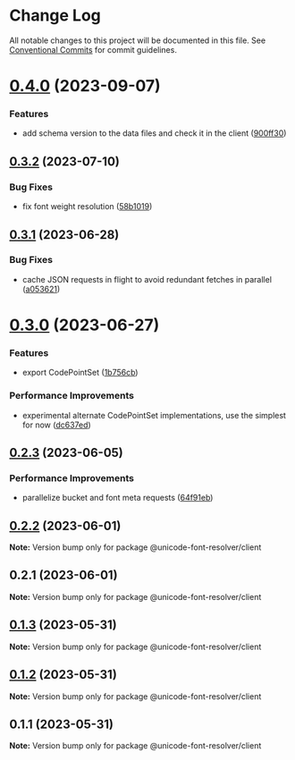 # Change Log

All notable changes to this project will be documented in this file.
See [Conventional Commits](https://conventionalcommits.org) for commit guidelines.

# [0.4.0](https://github.com/lojjic/unicode-font-resolver/compare/v0.3.2...v0.4.0) (2023-09-07)

### Features

- add schema version to the data files and check it in the client ([900ff30](https://github.com/lojjic/unicode-font-resolver/commit/900ff305ade1ab765108dc5a5d347226c63970d8))

## [0.3.2](https://github.com/lojjic/unicode-font-resolver/compare/v0.3.1...v0.3.2) (2023-07-10)

### Bug Fixes

- fix font weight resolution ([58b1019](https://github.com/lojjic/unicode-font-resolver/commit/58b10193382d308ac54f680b035ee0a600f7b1af))

## [0.3.1](https://github.com/lojjic/unicode-font-resolver/compare/v0.3.0...v0.3.1) (2023-06-28)

### Bug Fixes

- cache JSON requests in flight to avoid redundant fetches in parallel ([a053621](https://github.com/lojjic/unicode-font-resolver/commit/a053621278a649e50cc8b3d929976406464c14b7))

# [0.3.0](https://github.com/lojjic/unicode-font-resolver/compare/v0.2.3...v0.3.0) (2023-06-27)

### Features

- export CodePointSet ([1b756cb](https://github.com/lojjic/unicode-font-resolver/commit/1b756cbf5b5e1043c3cd7b5e96ec3e7f77dbc136))

### Performance Improvements

- experimental alternate CodePointSet implementations, use the simplest for now ([dc637ed](https://github.com/lojjic/unicode-font-resolver/commit/dc637ed66f6c2811e2a73d8cbb7c0a3aa1a16084))

## [0.2.3](https://github.com/lojjic/unicode-font-resolver/compare/v0.2.2...v0.2.3) (2023-06-05)

### Performance Improvements

- parallelize bucket and font meta requests ([64f91eb](https://github.com/lojjic/unicode-font-resolver/commit/64f91ebdb3b8cc16f2b6ef4e90139ecb3459056c))

## [0.2.2](https://github.com/lojjic/unicode-font-resolver/compare/v0.2.1...v0.2.2) (2023-06-01)

**Note:** Version bump only for package @unicode-font-resolver/client

## 0.2.1 (2023-06-01)

**Note:** Version bump only for package @unicode-font-resolver/client

## [0.1.3](https://github.com/lojjic/unicode-font-resolver/compare/@unicode-font-resolver/client@0.1.2...@unicode-font-resolver/client@0.1.3) (2023-05-31)

**Note:** Version bump only for package @unicode-font-resolver/client

## [0.1.2](https://github.com/lojjic/unicode-font-resolver/compare/@unicode-font-resolver/client@0.1.1...@unicode-font-resolver/client@0.1.2) (2023-05-31)

**Note:** Version bump only for package @unicode-font-resolver/client

## 0.1.1 (2023-05-31)

**Note:** Version bump only for package @unicode-font-resolver/client

